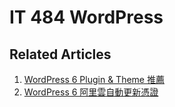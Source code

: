# IT 484 WordPress

## Related Articles
1. [WordPress 6 Plugin & Theme 推薦](https://www.ruoxue.org/it-484-wordpress-6-plugin-theme-recommend/)
2. [WordPress 6 阿里雲自動更新憑證](https://www.ruoxue.org/it-484-wordpress-6-alibabacloud-letsencrypt/)
